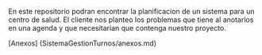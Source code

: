En este repositorio podran encontrar la planificacion de un sistema para un centro de salud. 
El cliente nos planteo los problemas que tiene al anotarlos en una agenda y que necesitarian que contenga nuestro proyecto. 

[Anexos]
(SistemaGestionTurnos/anexos.md)

